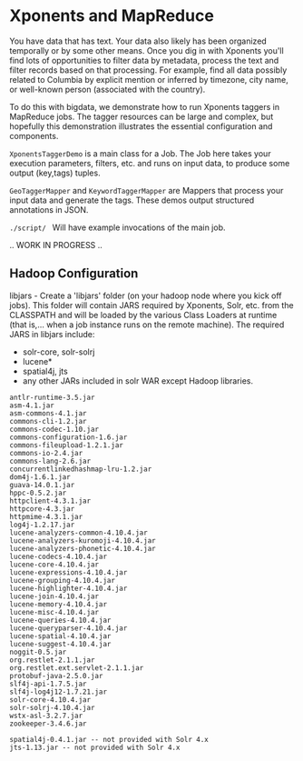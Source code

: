 Xponents and MapReduce
======================

You have data that has text.
Your data also likely has been organized temporally or by some other means.
Once you dig in with Xponents you'll find lots of opportunities to
filter data by metadata, process the text and filter records based on that processing.
For example, find all data possibly related to Columbia by explicit mention or inferred
by timezone, city name, or well-known person (associated with the country).

To do this with bigdata, we demonstrate how to run Xponents taggers in MapReduce jobs.
The tagger resources can be large and complex, but hopefully this demonstration
illustrates the essential configuration and components.

```XponentsTaggerDemo``` is a main class for a Job. The Job here 
takes your execution parameters, filters, etc. and runs on input data, to produce some output (key,tags) tuples.

```GeoTaggerMapper``` and ```KeywordTaggerMapper``` are Mappers that process your input data and generate
the tags.  These demos output structured annotations in JSON.

```./script/ ``` Will have example invocations of the main job.

.. WORK IN PROGRESS .. 


Hadoop Configuration
--------------------

libjars - Create a 'libjars' folder (on your hadoop node where you kick off jobs).
This folder will contain JARS required by Xponents, Solr, etc. from the CLASSPATH and 
will be loaded by the various Class Loaders at runtime (that is,... when a job instance 
runs on the remote machine). The required JARS in libjars include:
- solr-core, solr-solrj
- lucene*
- spatial4j, jts
- any other JARs included in solr WAR except Hadoop libraries.
```
antlr-runtime-3.5.jar
asm-4.1.jar
asm-commons-4.1.jar
commons-cli-1.2.jar
commons-codec-1.10.jar
commons-configuration-1.6.jar
commons-fileupload-1.2.1.jar
commons-io-2.4.jar
commons-lang-2.6.jar
concurrentlinkedhashmap-lru-1.2.jar
dom4j-1.6.1.jar
guava-14.0.1.jar
hppc-0.5.2.jar
httpclient-4.3.1.jar
httpcore-4.3.jar
httpmime-4.3.1.jar
log4j-1.2.17.jar
lucene-analyzers-common-4.10.4.jar
lucene-analyzers-kuromoji-4.10.4.jar
lucene-analyzers-phonetic-4.10.4.jar
lucene-codecs-4.10.4.jar
lucene-core-4.10.4.jar
lucene-expressions-4.10.4.jar
lucene-grouping-4.10.4.jar
lucene-highlighter-4.10.4.jar
lucene-join-4.10.4.jar
lucene-memory-4.10.4.jar
lucene-misc-4.10.4.jar
lucene-queries-4.10.4.jar
lucene-queryparser-4.10.4.jar
lucene-spatial-4.10.4.jar
lucene-suggest-4.10.4.jar
noggit-0.5.jar
org.restlet-2.1.1.jar
org.restlet.ext.servlet-2.1.1.jar
protobuf-java-2.5.0.jar
slf4j-api-1.7.5.jar
slf4j-log4j12-1.7.21.jar
solr-core-4.10.4.jar
solr-solrj-4.10.4.jar
wstx-asl-3.2.7.jar
zookeeper-3.4.6.jar

spatial4j-0.4.1.jar -- not provided with Solr 4.x
jts-1.13.jar -- not provided with Solr 4.x

```
